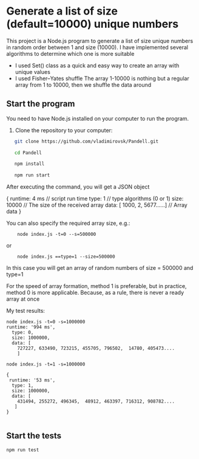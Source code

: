 # Generate a list of size (default=10000) unique numbers

This project is a Node.js program to generate a list of size unique numbers in random order between 1 and size (10000).
I have implemented several algorithms to determine which one is more suitable
  - I used Set() class as a quick and easy way to create an array with unique values
  - I used Fisher–Yates shuffle The array 1-10000 is nothing but a regular array from 1 to 10000, 
    then we shuffle the data around

## Start the program

You need to have Node.js installed on your computer to run the program.

1. Clone the repository to your computer:

```bash
   git clone https://github.com/vladimirovsk/Pandell.git
   
   cd Pandell
   
   npm install
   
   npm run start
````
After executing the command, you will get a JSON object

{
    runtime: 4 ms // script run time
    type: 1 // type algorithms (0 or 1)
    size: 10000  // The size of the received array
    data: [ 1000, 2, 5677......] // Array data
}

You can also specify the required array size, e.g.:
````
    node index.js -t=0 --s=500000
````
or
````
    node index.js ==type=1 --size=500000
````
In this case you will get an array of random numbers of size = 500000 and type=1

For the speed of array formation, method 1 is preferable, but in practice, 
method 0 is more applicable. Because, as a rule, 
there is never a ready array at once

My test results:
````
node index.js -t=0 -s=1000000
runtime: '994 ms',
  type: 0,
  size: 1000000,
  data: [
    727227, 633490, 723215, 455705, 796502,  14780, 405473....
    ]

node index.js -t=1 -s=1000000

{
 runtime: '53 ms',
  type: 1,
  size: 1000000,
  data: [
    431494, 255272, 496345,  48912, 463397, 716312, 908782....
   ]
}
    
````

## Start the tests
````
npm run test
````

